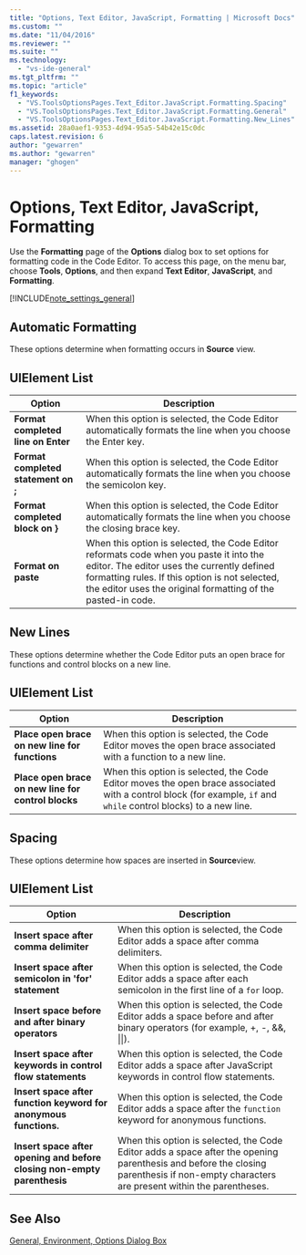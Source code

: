 ```yaml
---
title: "Options, Text Editor, JavaScript, Formatting | Microsoft Docs"
ms.custom: ""
ms.date: "11/04/2016"
ms.reviewer: ""
ms.suite: ""
ms.technology: 
  - "vs-ide-general"
ms.tgt_pltfrm: ""
ms.topic: "article"
f1_keywords: 
  - "VS.ToolsOptionsPages.Text_Editor.JavaScript.Formatting.Spacing"
  - "VS.ToolsOptionsPages.Text_Editor.JavaScript.Formatting.General"
  - "VS.ToolsOptionsPages.Text_Editor.JavaScript.Formatting.New_Lines"
ms.assetid: 28a0aef1-9353-4d94-95a5-54b42e15c0dc
caps.latest.revision: 6
author: "gewarren"
ms.author: "gewarren"
manager: "ghogen"
---
```

# Options, Text Editor, JavaScript, Formatting
Use the **Formatting** page of the **Options** dialog box to set options for formatting code in the Code Editor. To access this page, on the menu bar, choose **Tools**, **Options**, and then expand **Text Editor**, **JavaScript**, and **Formatting**.  
  
 [!INCLUDE[note_settings_general](../../data-tools/includes/note_settings_general_md.md)]  
  
## Automatic Formatting  
 These options determine when formatting occurs in **Source** view.  
  
## UIElement List  
  
|Option|Description|  
|------------|-----------------|  
|**Format completed line on Enter**|When this option is selected, the Code Editor automatically formats the line when you choose the Enter key.|  
|**Format completed statement on ;**|When this option is selected, the Code Editor automatically formats the line when you choose the semicolon key.|  
|**Format completed block on }**|When this option is selected, the Code Editor automatically formats the line when you choose the closing brace key.|  
|**Format on paste**|When this option is selected, the Code Editor reformats code when you paste it into the editor. The editor uses the currently defined formatting rules. If this option is not selected, the editor uses the original formatting of the pasted-in code.|  
  
## New Lines  
 These options determine whether the Code Editor puts an open brace for functions and control blocks on a new line.  
  
## UIElement List  
  
|Option|Description|  
|------------|-----------------|  
|**Place open brace on new line for functions**|When this option is selected, the Code Editor moves the open brace associated with a function to a new line.|  
|**Place open brace on new line for control blocks**|When this option is selected, the Code Editor moves the open brace associated with a control block (for example, `if` and `while` control blocks) to a new line.|  
  
## Spacing  
 These options determine how spaces are inserted in **Source**view.  
  
## UIElement List  
  
|Option|Description|  
|------------|-----------------|  
|**Insert space after comma delimiter**|When this option is selected, the Code Editor adds a space after comma delimiters.|  
|**Insert space after semicolon in 'for' statement**|When this option is selected, the Code Editor adds a space after each semicolon in the first line of a `for` loop.|  
|**Insert space before and after binary operators**|When this option is selected, the Code Editor adds a space before and after binary operators (for example, +, -, &&, &#124;&#124;).|  
|**Insert space after keywords in control flow statements**|When this option is selected, the Code Editor adds a space after JavaScript keywords in control flow statements.|  
|**Insert space after function keyword for anonymous functions.**|When this option is selected, the Code Editor adds a space after the `function` keyword for anonymous functions.|  
|**Insert space after opening and before closing non-empty parenthesis**|When this option is selected, the Code Editor adds a space after the opening parenthesis and before the closing parenthesis if non-empty characters are present within the parentheses.|  
  
## See Also  
 [General, Environment, Options Dialog Box](../../ide/reference/general-environment-options-dialog-box.md)